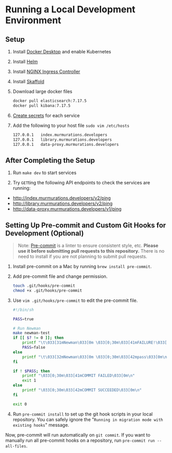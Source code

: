 # Running a Local Development Environment

## Setup

1. Install [Docker Desktop](https://www.docker.com/products/docker-desktop) and enable Kubernetes

2. Install [Helm](https://helm.sh/docs/intro/install/)

3. Install [NGINX Ingress Controller](/docs/devops/install-ingress-nginx.md)

4. Install [Skaffold](https://skaffold.dev/docs/install/)

5. Download large docker files

    ```sh
    docker pull elasticsearch:7.17.5
    docker pull kibana:7.17.5
    ```

6. [Create secrets](/docs/rancher/07-run-murmuration-services/secrets.md) for each service

7. Add the following to your host file `sudo vim /etc/hosts`

    ```sh
    127.0.0.1   index.murmurations.developers
    127.0.0.1   library.murmurations.developers
    127.0.0.1   data-proxy.murmurations.developers
    ```

## After Completing the Setup

1. Run `make dev` to start services

2. Try `GET`ting the following API endpoints to check the services are running:

- <http://index.murmurations.developers/v2/ping>
- <http://library.murmurations.developers/v2/ping>
- <http://data-proxy.murmurations.developers/v1/ping>

## Setting Up Pre-commit and Custom Git Hooks for Development (Optional)

> Note: [Pre-commit](https://pre-commit.com) is a linter to ensure consistent style, etc. **Please use it before submitting pull requests to this repository.** There is no need to install if you are not planning to submit pull requests.

1. Install pre-commit on a Mac by running `brew install pre-commit`.

2. Add pre-commit file and change permission.

    ```sh
    touch .git/hooks/pre-commit
    chmod +x .git/hooks/pre-commit
    ```

3. Use `vim .git/hooks/pre-commit` to edit the pre-commit file.

   ```sh
   #!/bin/sh

   PASS=true

   # Run Newman
   make newman-test
   if [[ $? != 0 ]]; then
       printf "\t\033[31mNewman\033[0m \033[0;30m\033[41mFAILURE!\033[0m\n"
       PASS=false
   else
       printf "\t\033[32mNewman\033[0m \033[0;30m\033[42mpass\033[0m\n"
   fi

   if ! $PASS; then
       printf "\033[0;30m\033[41mCOMMIT FAILED\033[0m\n"
       exit 1
   else
       printf "\033[0;30m\033[42mCOMMIT SUCCEEDED\033[0m\n"
   fi

   exit 0
   ```

4. Run `pre-commit install` to set up the git hook scripts in your local repository. You can safely ignore the "`Running in migration mode with existing hooks`" message.

Now, pre-commit will run automatically on `git commit`. If you want to manually run all pre-commit hooks on a repository, run `pre-commit run --all-files`.
